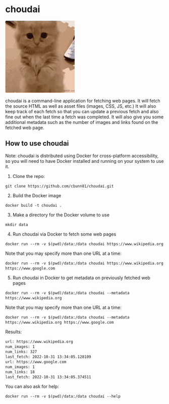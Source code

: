 # choudai

![choudai](choudai.gif)

choudai is a command-line application for fetching web pages. It will fetch the source HTML as well as asset files (images, CSS, JS, etc.) It will also keep track of each fetch so that you can update a previous fetch and also fine out when the last time a fetch was completed. It will also give you some additional metadata such as the number of images and links found on the fetched web page.

## How to use choudai

Note: choudai is distributed using Docker for cross-platform accessibility, so you will need to have Docker installed and running on your system to use it.

1. Clone the repo:

```
git clone https://github.com/cbunn81/choudai.git
```

2. Build the Docker image

```
docker build -t choudai .
```

3. Make a directory for the Docker volume to use

```
mkdir data
```

4. Run choudai via Docker to fetch some web pages

```
docker run --rm -v $(pwd)/data:/data choudai https://www.wikipedia.org
```

Note that you may specify more than one URL at a time:

```
docker run --rm -v $(pwd)/data:/data choudai https://www.wikipedia.org https://www.google.com
```

5. Run choudai in Docker to get metadata on previously fetched web pages

```
docker run --rm -v $(pwd)/data:/data choudai --metadata https://www.wikipedia.org
```

Note that you may specify more than one URL at a time:

```
docker run --rm -v $(pwd)/data:/data choudai --metadata  https://www.wikipedia.org https://www.google.com
```

Results:

```
url: https://www.wikipedia.org
num_images: 1
num_links: 327
last_fetch: 2022-10-31 13:34:05.128109
url: https://www.google.com
num_images: 1
num_links: 18
last_fetch: 2022-10-31 13:34:05.374511
```

You can also ask for help:

```
docker run --rm -v $(pwd)/data:/data choudai --help
```
